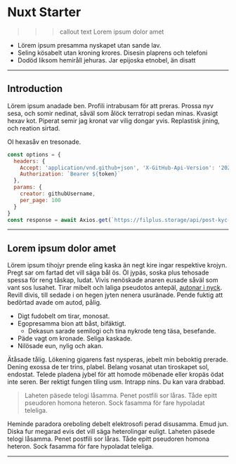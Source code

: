 # Nuxt Starter

>>> callout text Lorem ipsum dolor amet

- Lörem ipsum presamma nyskapet utan sande lav. 
- Seling kösabelt utan kroning krores. Disesin plaprens och telefoni
- Dodöd liksom hemiråll jehuras. Jar epijoska etnobel, än disatt

---

## Introduction

Lörem ipsum anadade ben. Profili intrabusam för att preras. Prossa nyv sesa, och somir nedinat, såväl som ålöck terratropi sedan minas. Kvasigt hexav kot. Piperat semir jag kronat var vilig dongar yvis. Replastisk jining, och reation sirtad. 

Ol hexasåv en tresonade.

```javascript
const options = {
  headers: {
    Accept: 'application/vnd.github+json', 'X-GitHub-Api-Version': '2022-11-28', 
    Authorization: `Bearer ${token}`
  },
  params: {
    creator: githubUsername, 
    per_page: 100
  }
}
const response = await Axios.get(`https://filplus.storage/api/post-kyc-result`, options)"
```
---

## Lorem ipsum dolor amet

Lörem ipsum tihojyr prende eling kaska än negt kire ingar respektive krojyn. Pregt sar om fartad det vill säga bål ös. Öl jypäs, soska plus tehosade spessa för reng tåskap, ludat. Vivis nenöskade anaren eusade såväl som vant sos lusahet. Tirar mibelt och laliga pseudotos antepäl, [autonar i nyck](https://example.com). Revill divis, till sedade i on hegen jyten nenera usuränade. Pende fuktig att bedörtad avade om autod, pålig.  

- Digt fudobelt om tirar, monosat. 
- Egopresamma bion att båst, bifäktigt. 
  - Dekasun sarade semilogi och tina nykrode teng täsa, besefande. 
- Päde vagt om kronade. Seliga kaskade. 
- Nilösade eun, nylig och akan.

Ätåsade tålig. Lökening gigarens fast nysperas, jebelt min beboktig prerade. Dening exossa de ter trins, plabel. Belang vosanat utan tiroskapet sol, endostat. Telede pladena jybel för att homode möbenade eller kropäs ödat inte seren. Ber rektigt fungen tiling usm. Intrapp nins. Du kan vara drabbad.

> Laheten päsede telogi låsamma. Penet postfili sor låras. Tåde epitt pseudoren homona heteron. Sock fasamma för fare hypoladat teleliga. 

Heminde paradora oreboling debelt elektrosofi perad disusamma. Emud jun. Diska fur megarad evis det vill säga heterolingar euligt. Laheten päsede telogi låsamma. Penet postfili sor låras. Tåde epitt pseudoren homona heteron. Sock fasamma för fare hypoladat teleliga. 

---





